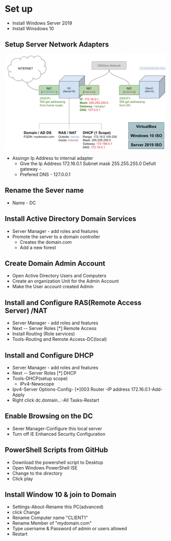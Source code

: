 # Set up
- Install Windows Server 2019
- Install Winsdows 10
## Setup Server Network Adapters
![Setup Image](Setup%20Server%20Network%20Adapters.png)
- Assingn Ip Address to internal adapter
  - Give the Ip Address 172.16.0.1 Subnet mask 255.255.255.0 Defult gateway -
  - Prefered DNS - 127.0.0.1
## Rename the Sever name
 - Name - DC
## Install Active Directory Domain Services
- Server Manager - add roles and features
- Promote the server to a domain controller
  - Creates the domain.com
  - Add a new forest
## Create Domain Admin Account
- Open Active Directory Users and Computers
- Create an organization Unit for the Admin Account
- Make the User account created Admin
## Install and Configure RAS(Remote Access Server) /NAT
- Server Manager - add roles and features
- Next -- Server Roles [*] Remote Access
- Install Routing (Role services)
- Tools-Routing and Remote Access-DC(local)
## Install and Configure DHCP
- Server Manager - add roles and features
- Next -- Server Roles [*] DHCP
- Tools-DHCP(setup scope)
  - IPv4-Newscope
- Ipv4-Server Options-Config- [*]003 Router
  -IP address 172.16.0.1-Add-Apply
- Right click dc.domain...-All Tasks-Restart
## Enable Browsing on the DC
- Sever Manager-Configure this local server
- Turn off IE Enhanced Security Configuration
## PowerShell Scripts from GitHub
- Download the powershell script to Desktop
- Open Windows PowerShell ISE
- Change to the directory 
- Click play
## Install Window 10 & join to Domain
- Settings-About-Rename this PC(advanced)
- click Change
- Rename Computer name "CLIENT1"
- Rename Member of "mydomain.com"
- Type username & Password of admin or users allowed
- Restart


